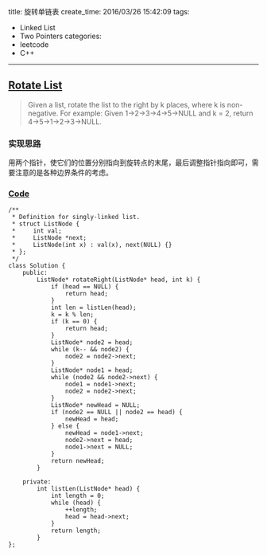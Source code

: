 title: 旋转单链表
create_time: 2016/03/26 15:42:09
tags:
- Linked List
- Two Pointers
categories:
- leetcode
- C++

---
## [Rotate List](https://leetcode.com/problems/rotate-list/)
> Given a list, rotate the list to the right by k places, where k is non-negative.
> For example:
> Given 1->2->3->4->5->NULL and k = 2,
> return 4->5->1->2->3->NULL.

### 实现思路
用两个指针，使它们的位置分别指向到旋转点的末尾，最后调整指针指向即可，需要注意的是各种边界条件的考虑。

### [Code](https://github.com/Finalcheat/leetcode/blob/master/src/Rotate-List.cpp)
```
/**
 * Definition for singly-linked list.
 * struct ListNode {
 *     int val;
 *     ListNode *next;
 *     ListNode(int x) : val(x), next(NULL) {}
 * };
 */
class Solution {
    public:
        ListNode* rotateRight(ListNode* head, int k) {
            if (head == NULL) {
                return head;
            }
            int len = listLen(head);
            k = k % len;
            if (k == 0) {
                return head;
            }
            ListNode* node2 = head;
            while (k-- && node2) {
                node2 = node2->next;
            }
            ListNode* node1 = head;
            while (node2 && node2->next) {
                node1 = node1->next;
                node2 = node2->next;
            }
            ListNode* newHead = NULL;
            if (node2 == NULL || node2 == head) {
                newHead = head;
            } else {
                newHead = node1->next;
                node2->next = head;
                node1->next = NULL;
            }
            return newHead;
        }

    private:
        int listLen(ListNode* head) {
            int length = 0;
            while (head) {
                ++length;
                head = head->next;
            }
            return length;
        }
};
```
